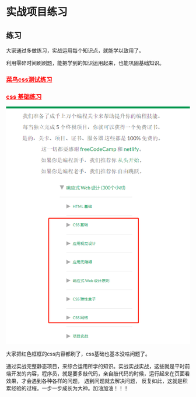 # 实战项目练习

## 练习

大家通过多做练习，实战运用每个知识点，就能学以致用了。

利用零碎时间刷刷题，能把学到的知识运用起来，也能巩固基础知识。

### <a href="https://www.runoob.com/quiz/css-quiz.html" target="_blank" style="color:red">菜鸟css测试练习</a>

### <a href="https://learn.freecodecamp.one/" target="_blank" style="color:red">css 基础练习</a>

<img src="./img/freeCode.png" class="zoom-custom-imgs" />

大家把红色框框的css内容都刷了，css基础也基本没啥问题了。

<!-- ## 项目 -->

<!-- <img src="./img/project.png" class="zoom-custom-imgs" /> -->

<!-- ### 大家挑选来做，pc端，移动端，响应式最少各一个项目。

百度网盘链接：https://pan.baidu.com/s/1MyHfUYVOF5OiYdO12IdCmg 

提取码：bluj -->

通过实战完整静态项目，来综合运用所学的知识。实战实战实战，这些就是平时前端开发的内容，程序员，就是要多敲代码，亲自敲代码的时候，运行起来在页面看效果，才会遇到各种各样的问题， 遇到问题就去解决问题， 反复如此，这就是积累经验的过程。一步一步成长为大神。加油加油！！！